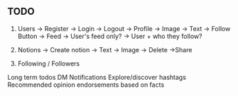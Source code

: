 TODO
-----
1. Users
    -> Register
    -> Login
    -> Logout
    -> Profile
        -> Image
        -> Text
        -> Follow Button
    -> Feed 
        -> User's feed only?
        -> User + who they follow?

2. Notions
    -> Create notion
        -> Text
        -> Image
    -> Delete
    ->Share

3. Following / Followers

Long term todos
    DM
    Notifications
    Explore/discover hashtags
    Recommended opinion endorsements based on facts

